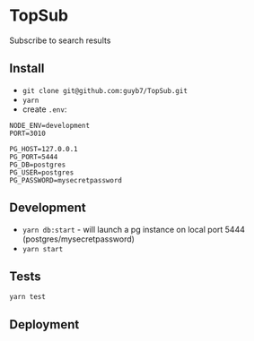 # TopSub
Subscribe to search results

## Install
* `git clone git@github.com:guyb7/TopSub.git`
* `yarn`
* create `.env`:
```
NODE_ENV=development
PORT=3010

PG_HOST=127.0.0.1
PG_PORT=5444
PG_DB=postgres
PG_USER=postgres
PG_PASSWORD=mysecretpassword

```

## Development
* `yarn db:start` - will launch a pg instance on local port 5444 (postgres/mysecretpassword)
* `yarn start`

## Tests
`yarn test`

## Deployment
